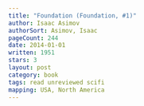 ```yaml
---
title: "Foundation (Foundation, #1)"
author: Isaac Asimov
authorSort: Asimov, Isaac
pageCount: 244
date: 2014-01-01
written: 1951
stars: 3
layout: post
category: book
tags: read unreviewed scifi
mapping: USA, North America
---
```

